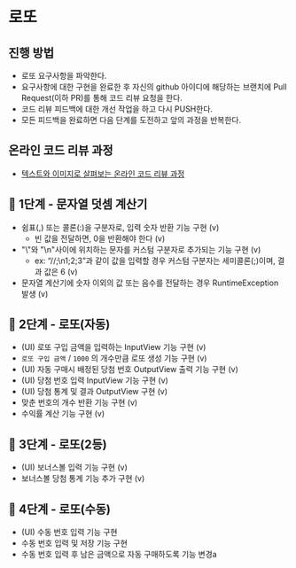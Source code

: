 # 로또

## 진행 방법

* 로또 요구사항을 파악한다.
* 요구사항에 대한 구현을 완료한 후 자신의 github 아이디에 해당하는 브랜치에 Pull Request(이하 PR)를 통해 코드 리뷰 요청을 한다.
* 코드 리뷰 피드백에 대한 개선 작업을 하고 다시 PUSH한다.
* 모든 피드백을 완료하면 다음 단계를 도전하고 앞의 과정을 반복한다.

## 온라인 코드 리뷰 과정

* [텍스트와 이미지로 살펴보는 온라인 코드 리뷰 과정](https://github.com/next-step/nextstep-docs/tree/master/codereview)

## 🚀 1단계 - 문자열 덧셈 계산기

- 쉼표(,) 또는 콜론(:)을 구분자로, 입력 숫자 반환 기능 구현 (v)
    - 빈 값을 전달하면, 0을 반환해야 한다 (v)
- "\\"와 "\n"사이에 위치하는 문자를 커스텀 구분자로 추가되는 기능 구현 (v)
    - ex: “//;\n1;2;3”과 같이 값을 입력할 경우 커스텀 구분자는 세미콜론(;)이며, 결과 값은 6 (v)
- 문자열 계산기에 숫자 이외의 값 또는 음수를 전달하는 경우 RuntimeException 발생 (v)

## 🚀 2단계 - 로또(자동)

- (UI) 로또 구입 금액을 입력하는 InputView 기능 구현 (v)
- `로또 구입 금액` / `1000` 의 개수만큼 로또 생성 기능 구현 (v)
- (UI) 자동 구매시 배정된 당첨 번호 OutputView 출력 기능 구현 (v)
- (UI) 당첨 번호 입력 InputView 기능 구현 (v)
- (UI) 당첨 통계 및 결과 OutputView 구현 (v)
- 맞춘 번호의 개수 반환 기능 구현 (v)
- 수익률 계산 기능 구현 (v)

## 🚀 3단계 - 로또(2등)

- (UI) 보너스볼 입력 기능 구현 (v)
- 보너스볼 당첨 통계 기능 추가 구현 (v)


## 🚀 4단계 - 로또(수동)

- (UI) 수동 번호 입력 기능 구현
- 수동 번호 입력 및 저장 기능 구현
- 수동 번호 입력 후 남은 금액으로 자동 구매하도록 기능 변경a
